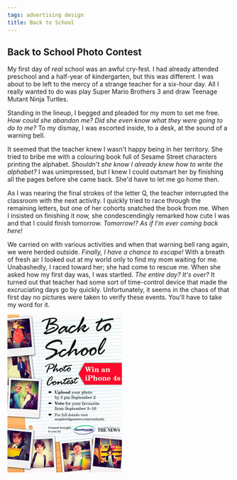 ```yaml
---
tags: advertising design
title: Back to School
---
```


<article>
<h1>Back to School Photo Contest</h1>
<section>
<p>My first day of <em>real</em> school was an awful cry-fest. I had already attended preschool and a half-year of kindergarten, but this was different. I was about to be left to the mercy of a strange teacher for a six-hour day. All I really wanted to do was play Super Mario Brothers 3 and draw Teenage Mutant Ninja Turtles.</p>
<p>Standing in the lineup, I begged and pleaded for my mom to set me free. <em>How could she abandon me? Did she even know what they were going to do to me?</em> To my dismay, I was escorted inside, to a desk, at the sound of a warning bell.</p>
<p>It seemed that the teacher knew I wasn't happy being in her territory. She tried to bribe me with a colouring book full of Sesame Street characters printing the alphabet. <em>Shouldn't she know I already knew how to write the alphabet?</em> I was unimpressed, but I knew I could outsmart her by finishing all the pages before she came back. She'd have to let me go home then.</p>
<p>As I was nearing the final strokes of the letter Q, the teacher interrupted the classroom with the next activity. I quickly tried to race through the remaining letters, but one of her cohorts snatched the book from me. When I insisted on finishing it <em>now,</em> she condescendingly remarked how cute I was and that I could finish tomorrow. <em>Tomorrow!? As if I'm ever coming back here!</em></p>
<p>We carried on with various activities and when that warning bell rang again, we were herded outside. <em>Finally, I have a chance to escape!</em> With a breath of fresh air I looked out at my world only to find my mom waiting for me. Unabashedly, I raced toward her; she had come to rescue me. When she asked how my first day was, I was startled. <em>The entire day? It's over?</em> It turned out that teacher had some sort of time-control device that made the excruciating days go by quickly. Unfortunately, it seems in the chaos of that first day no pictures were taken to verify these events. You'll have to take my word for it.</p>
</section>
<aside><a href="images/BackToSchool2.jpg" class="luminous" title="Back to School Photo Contest" rel="Back to School Photo Contest"><img src="images/BackToSchool-thumb.jpg" width="258" height="356"></a>
<a href="images/BackToSchool1.jpg" class="luminous" title="Back to School Photo Contest" rel="Back to School Photo Contest"></a>
<a href="images/BackToSchool3.gif" class="luminous" title="Back to School Photo Contest" rel="Back to School Photo Contest"></a></aside>
</article>
<div class="clear"></div>
